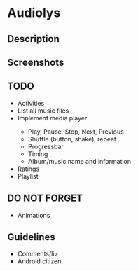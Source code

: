 <h1>Audiolys</h1>

<h2>Description</h2>

<h2>Screenshots</h2>

<h2>TODO</h2>

<ul>
  <li>Activities</li>
  <li>List all music files</li>
  <li>Implement media player</li>
      <ul>
          <li>Play, Pause, Stop, Next, Previous</li>
          <li>Shuffle (button, shake), repeat</li>
          <li>Progressbar</li>
          <li>Timing</li>
          <li>Album/music name and information</li> 
      </ul>
  <li>Ratings</li>
  <li>Playlist</li>
</ul>

<h2>DO NOT FORGET</h2>

<ul>
  <li>Animations</li>
</ul>

<h2>Guidelines</h2>

<ul>
  <li>Comments/li>
  <li>Android citizen</li>
</ul>
